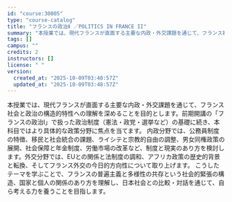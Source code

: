 ```yaml
---
id: "course:30005"
type: "course-catalog"
title: "フランスの政治Ⅱ ／POLITICS IN FRANCE II"
summary: "本授業では、現代フランスが直面する主要な内政・外交課題を通じて、フランス社会と政治の構造的特性への理解を深めることを目的とします。前期開講の「フランスの政治Ⅰ」で扱った政治制度（憲法・政党・選挙など）の基礎に続き、本科目ではより具体的な政策…"
tags: []
campus: ""
credits: 2
instructors: []
license: " "
version:
  created_at: "2025-10-09T03:48:57Z"
  updated_at: "2025-10-09T03:48:57Z"
---
```


本授業では、現代フランスが直面する主要な内政・外交課題を通じて、フランス社会と政治の構造的特性への理解を深めることを目的とします。前期開講の「フランスの政治Ⅰ」で扱った政治制度（憲法・政党・選挙など）の基礎に続き、本科目ではより具体的な政策分野に焦点を当てます。 内政分野では、公務員制度の特徴、移民と社会統合の課題、ライシテと宗教的自由の調整、男女同権政策の展開、社会保障と年金制度、労働市場の改革など、制度と現実のあり方を検討します。外交分野では、EUとの関係と法制度の調和、アフリカ政策の歴史的背景と転換、そしてフランス外交の今日的方向性について取り上げます。 こうしたテーマを学ぶことで、フランスの普遍主義と多様性の共存という社会的緊張の構造、国家と個人の関係のあり方を理解し、日本社会との比較・対話を通じて、自ら考える力を養うことを目指します。
